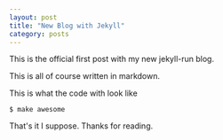 ```yaml
---
layout: post
title: "New Blog with Jekyll"
category: posts
---
```


This is the official first post with my new jekyll-run blog.

This is all of course written in markdown.

This is what the code with look like

	$ make awesome

That's it I suppose. Thanks for reading.